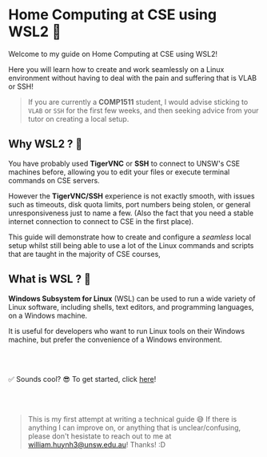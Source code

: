 # Home Computing at CSE using WSL2 🥳 

Welcome to my guide on Home Computing at CSE using WSL2!

Here you will learn how to create and work seamlessly on a Linux environment without having to deal with the pain and suffering that is VLAB or SSH!
> If you are currently a **COMP1511** student, I would advise sticking to `VLAB` or `SSH` for the first few weeks, and then seeking advice from your tutor on creating a local setup.


## Why WSL2 ? 🤔
You have probably used **TigerVNC** or **SSH** to connect to UNSW's CSE machines before, allowing you to edit your files or execute terminal commands on CSE servers. 

However the **TigerVNC/SSH** experience is not exactly smooth, with issues such as timeouts, disk quota limits, port numbers being stolen, or general unresponsiveness just to name a few. (Also the fact that you need a stable internet connection to connect to CSE in the first place).

This guide will demonstrate how to create and configure a *seamless* local setup whilst still being able to use a lot of the Linux commands and scripts that are taught in the majority of CSE courses,

## What is WSL ? 🧠

**Windows Subsystem for Linux** (WSL) can be used to run a wide variety of Linux software, including shells, text editors, and programming languages, on a Windows machine. 

It is useful for developers who want to run Linux tools on their Windows machine, but prefer the convenience of a Windows environment.

<br />
<br />

✅ Sounds cool? 😎 To get started, click [here](installation.md)!

<br />
<br />

> This is my first attempt at writing a technical guide 😅 If there is anything I can improve on, or anything that is unclear/confusing, please don't hesistate to reach out to me at william.huynh3@unsw.edu.au! Thanks! :D